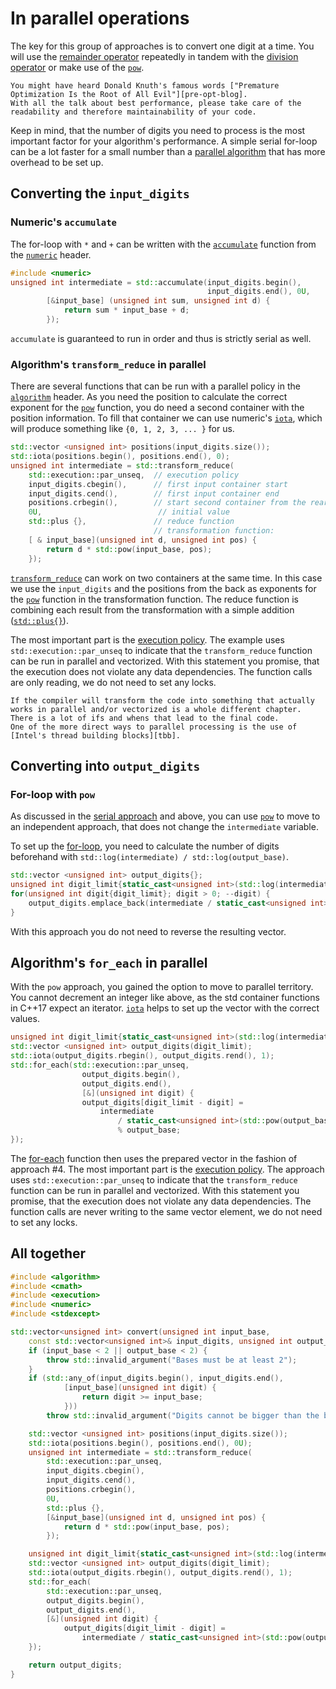 # In parallel operations

The key for this group of approaches is to convert one digit at a time.
You will use the [remainder operator][remainder-operator] repeatedly in tandem with the [division operator][division-operator] or make use of the [`pow`][pow-function].

~~~~exercism/note
You might have heard Donald Knuth's famous words ["Premature Optimization Is the Root of All Evil"][pre-opt-blog].
With all the talk about best performance, please take care of the readability and therefore maintainability of your code.
~~~~

Keep in mind, that the number of digits you need to process is the most important factor for your algorithm's performance.
A simple serial for-loop can be a lot faster for a small number than a [parallel algorithm][parallel-computing] that has more overhead to be set up.

## Converting the `input_digits`

### Numeric's `accumulate`

The for-loop with `*` and `+` can be written with the [`accumulate`][acuumulate-function] function from the [`numeric`][numeric-header] header.

```cpp
#include <numeric>
unsigned int intermediate = std::accumulate(input_digits.begin(),
                                            input_digits.end(), 0U,
        [&input_base] (unsigned int sum, unsigned int d) {
            return sum * input_base + d;
        });
```

 `accumulate` is guaranteed to run in order and thus is strictly serial as well.

### Algorithm's `transform_reduce` in parallel

There are several functions that can be run with a parallel policy in the [`algorithm`][algorithm-header] header.
As you need the position to calculate the correct exponent for the [`pow`][pow-function] function, you do need a second container with the position information.
To fill that container we can use numeric's [`iota`][iota-function], which will produce something like `{0, 1, 2, 3, ... }` for us.

```cpp
std::vector <unsigned int> positions(input_digits.size());
std::iota(positions.begin(), positions.end(), 0);
unsigned int intermediate = std::transform_reduce(
    std::execution::par_unseq,  // execution policy
    input_digits.cbegin(),      // first input container start
    input_digits.cend(),        // first input container end
    positions.crbegin(),        // start second container from the rear
    0U,                          // initial value
    std::plus {},               // reduce function
                                // transformation function:
    [ & input_base](unsigned int d, unsigned int pos) {
        return d * std::pow(input_base, pos);
    });
```

[`transform_reduce`][transform-reduce] can work on two containers at the same time.
In this case we use the `input_digits` and the positions from the back as exponents for the [`pow`][pow-function] function in the transformation function.
The reduce function is combining each result from the transformation with a simple addition ([`std::plus{}`][std-plus]).

The most important part is the [execution policy][execution-policies].
The example uses `std::execution::par_unseq` to indicate that the `transform_reduce` function can be run in parallel and vectorized.
With this statement you promise, that the execution does not violate any data dependencies.
The function calls are only reading, we do not need to set any locks.

~~~~exercism/note
If the compiler will transform the code into something that actually works in parallel and/or vectorized is a whole different chapter.
There is a lot of ifs and whens that lead to the final code.
One of the more direct ways to parallel processing is the use of [Intel's thread building blocks][tbb].
~~~~

## Converting into `output_digits`

### For-loop with `pow`

As discussed in the [serial approach][in-sequence] and above, you can use [`pow`][pow-function] to move to an independent approach, that does not change the `intermediate` variable.

To set up the [for-loop][for-loop], you need to calculate the number of digits beforehand with `std::log(intermediate) / std::log(output_base)`.

```cpp
std::vector <unsigned int> output_digits{};
unsigned int digit_limit{static_cast<unsigned int>(std::log(intermediate) / std::log(output_base) + 1)};
for(unsigned int digit{digit_limit}; digit > 0; --digit) {
    output_digits.emplace_back(intermediate / static_cast<unsigned int>(std::pow(output_base, digit - 1)) % output_base);
}
```

With this approach you do not need to reverse the resulting vector.

## Algorithm's `for_each` in parallel

With the `pow` approach, you gained the option to move to parallel territory.
You cannot decrement an integer like above, as the std container functions in C++17 expect an iterator.
[`iota`][iota-function] helps to set up the vector with the correct values.

```cpp
unsigned int digit_limit{static_cast<unsigned int>(std::log(intermediate) / std::log(output_base)) + 1};
std::vector <unsigned int> output_digits(digit_limit);
std::iota(output_digits.rbegin(), output_digits.rend(), 1);
std::for_each(std::execution::par_unseq,
                output_digits.begin(),
                output_digits.end(),
                [&](unsigned int digit) {
                output_digits[digit_limit - digit] =
                    intermediate
                        / static_cast<unsigned int>(std::pow(output_base, digit - 1))
                        % output_base;
});
```

The [for-each][for-each] function then uses the prepared vector in the fashion of approach #4.
The most important part is the [execution policy][execution-policies].
The approach uses `std::execution::par_unseq` to indicate that the `transform_reduce` function can be run in parallel and vectorized.
With this statement you promise, that the execution does not violate any data dependencies.
The function calls are never writing to the same vector element, we do not need to set any locks.

## All together

```cpp
#include <algorithm>
#include <cmath>
#include <execution>
#include <numeric>
#include <stdexcept>

std::vector<unsigned int> convert(unsigned int input_base,
    const std::vector<unsigned int>& input_digits, unsigned int output_base) {
    if (input_base < 2 || output_base < 2) {
        throw std::invalid_argument("Bases must be at least 2");
    }
    if (std::any_of(input_digits.begin(), input_digits.end(),
            [input_base](unsigned int digit) {
                return digit >= input_base;
            }))
        throw std::invalid_argument("Digits cannot be bigger than the base");

    std::vector <unsigned int> positions(input_digits.size());
    std::iota(positions.begin(), positions.end(), 0U);
    unsigned int intermediate = std::transform_reduce(
        std::execution::par_unseq,
        input_digits.cbegin(),
        input_digits.cend(),
        positions.crbegin(),
        0U,
        std::plus {},
        [&input_base](unsigned int d, unsigned int pos) {
            return d * std::pow(input_base, pos);
        });

    unsigned int digit_limit{static_cast<unsigned int>(std::log(intermediate) / std::log(output_base) + 1)};
    std::vector <unsigned int> output_digits(digit_limit);
    std::iota(output_digits.rbegin(), output_digits.rend(), 1);
    std::for_each(
        std::execution::par_unseq,
        output_digits.begin(),
        output_digits.end(),
        [&](unsigned int digit) {
            output_digits[digit_limit - digit] =
                intermediate / static_cast<unsigned int>(std::pow(output_base, digit - 1)) % output_base;
    });

    return output_digits;
}
```

[remainder-operator]: https://en.cppreference.com/w/cpp/language/operator_arithmetic
[division-operator]: https://en.cppreference.com/w/cpp/language/operator_arithmetic
[pow-function]: https://en.cppreference.com/w/cpp/numeric/math/pow
[reverse-string]: https://exercism.org/tracks/cpp/exercises/reverse-string/dig_deeper
[pre-opt-blog]: https://effectiviology.com/premature-optimization/
[parallel-computing]: https://en.wikipedia.org/wiki/Parallel_computing
[acuumulate-function]: https://en.cppreference.com/w/cpp/algorithm/accumulate
[numeric-header]:https://en.cppreference.com/w/cpp/header/numeric
[algorithm-header]: https://en.cppreference.com/w/cpp/algorithm
[iota-function]: https://en.cppreference.com/w/cpp/algorithm/iota
[transform-reduce]: https://en.cppreference.com/w/cpp/algorithm/transform_reduce
[std-plus]: https://en.cppreference.com/w/cpp/utility/functional/plus
[execution-policies]: https://en.cppreference.com/w/cpp/algorithm/execution_policy_tag_t
[tbb]: https://github.com/oneapi-src/oneTBB
[in-sequence]: https://exercism.org/tracks/cpp/exercises/all-your-base/approaches/in-sequence
[for-loop]: https://en.cppreference.com/w/cpp/language/for
[for-each]: https://en.cppreference.com/w/cpp/algorithm/for_each
